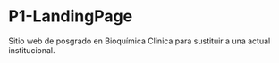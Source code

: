 # P1-LandingPage
Sitio web de posgrado en Bioquímica Clinica para sustituir a una actual institucional.
